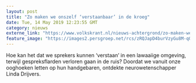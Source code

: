 ```yaml
---
layout: post
title: "Zo maken we onszelf ‘verstaanbaar’ in de kroeg"
date: Tue, 14 May 2019 12:23:55 GMT
category: nieuws
externe_link: "https://www.volkskrant.nl/nieuws-achtergrond/zo-maken-we-onszelf-verstaanbaar-in-een-lawaaiige-omgeving~b9a41b63/"
feature_image: "https://images2.persgroep.net/rcs/zRQJapD4burVzyGu8M-qOHroTls/diocontent/145677122/_crop/1445/0/3506/3509/_fill/320/320?appId=93a17a8fd81db0de025c8abd1cca1279&quality=0.85"
---
```


Hoe kan het dat we sprekers kunnen ‘verstaan’ in een lawaaiige omgeving, terwijl gespreksflarden verloren gaan in de ruis? Doordat we vanuit onze ooghoeken letten op hun handgebaren, ontdekte neurowetenschapper Linda Drijvers.
